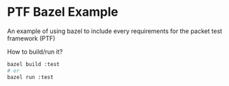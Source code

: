 PTF Bazel Example
====

An example of using bazel to include every requirements for the packet test framework (PTF)

How to build/run it?

```sh
bazel build :test
# or
bazel run :test
```

